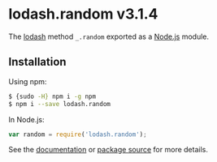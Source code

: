 # lodash.random v3.1.4

The [lodash](https://lodash.com/) method `_.random` exported as a [Node.js](https://nodejs.org/) module.

## Installation

Using npm:
```bash
$ {sudo -H} npm i -g npm
$ npm i --save lodash.random
```

In Node.js:
```js
var random = require('lodash.random');
```

See the [documentation](https://lodash.com/docs#random) or [package source](https://github.com/lodash/lodash/blob/3.1.4-npm-packages/lodash.random) for more details.
